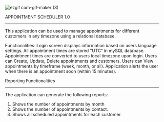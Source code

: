 ![ezgif com-gif-maker (3)](https://user-images.githubusercontent.com/79333726/175381846-6b4fd1e9-1728-47f2-9ad7-0ed647f28d8b.gif)

APPOINTMENT SCHEDULER 1.0

----------------------

This application can be used to manage appointments for different customers in any timezone using a relational database.

Functionalities:
Login screen displays information based on users language settings.
All appointment times are stored "UTC" in mySQL database. Appointment times are converted to users local timezone upon login.
Users can Create, Update, Delete appointments and customers.
Users can View appointments by timeframe (week, month, or all).
Application alerts the user when there is an appointment soon (within 15 minutes).

Reporting Functionalities

----------------------

The application can generate the following reports:
1. Shows the number of appointments by month
2. Shows the number of appointments by contact.
3. Shows all scheduled appointments for each customer.


